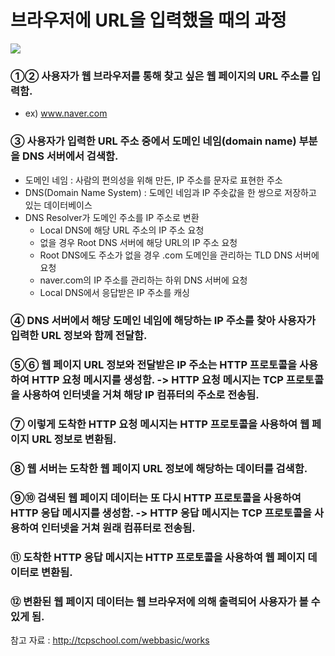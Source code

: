 # 브라우저에 URL을 입력했을 때의 과정

<img src="https://user-images.githubusercontent.com/45252618/199256350-1da1128b-951a-497b-aa2a-0ed268028a9f.png">

### ①② 사용자가 웹 브라우저를 통해 찾고 싶은 웹 페이지의 URL 주소를 입력함.
   - ex) www.naver.com
### ③ 사용자가 입력한 URL 주소 중에서 도메인 네임(domain name) 부분을 DNS 서버에서 검색함.
   - 도메인 네임 : 사람의 편의성을 위해 만든, IP 주소를 문자로 표현한 주소
   - DNS(Domain Name System) : 도메인 네임과 IP 주솟값을 한 쌍으로 저장하고 있는 데이터베이스
   - DNS Resolver가 도메인 주소를 IP 주소로 변환
      - Local DNS에 해당 URL 주소의 IP 주소 요청
      - 없을 경우 Root DNS 서버에 해당 URL의 IP 주소 요청
      - Root DNS에도 주소가 없을 경우 .com 도메인을 관리하는 TLD DNS 서버에 요청
      - naver.com의 IP 주소를 관리하는 하위 DNS 서버에 요청
      - Local DNS에서 응답받은 IP 주소를 캐싱
### ④ DNS 서버에서 해당 도메인 네임에 해당하는 IP 주소를 찾아 사용자가 입력한 URL 정보와 함께 전달함.

### ⑤⑥ 웹 페이지 URL 정보와 전달받은 IP 주소는 HTTP 프로토콜을 사용하여 HTTP 요청 메시지를 생성함. -> HTTP 요청 메시지는 TCP 프로토콜을 사용하여 인터넷을 거쳐 해당 IP 컴퓨터의 주소로 전송됨.

### ⑦ 이렇게 도착한 HTTP 요청 메시지는 HTTP 프로토콜을 사용하여 웹 페이지 URL 정보로 변환됨.

### ⑧ 웹 서버는 도착한 웹 페이지 URL 정보에 해당하는 데이터를 검색함.

### ⑨⑩ 검색된 웹 페이지 데이터는 또 다시 HTTP 프로토콜을 사용하여 HTTP 응답 메시지를 생성함. -> HTTP 응답 메시지는 TCP 프로토콜을 사용하여 인터넷을 거쳐 원래 컴퓨터로 전송됨.

### ⑪ 도착한 HTTP 응답 메시지는 HTTP 프로토콜을 사용하여 웹 페이지 데이터로 변환됨.

### ⑫ 변환된 웹 페이지 데이터는 웹 브라우저에 의해 출력되어 사용자가 볼 수 있게 됨.

참고 자료 : http://tcpschool.com/webbasic/works
